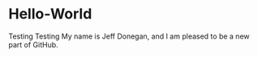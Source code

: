 # Hello-World
Testing Testing
My name is Jeff Donegan, and I am pleased to be a new part of GitHub.

